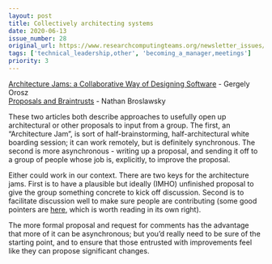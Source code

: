 ```yaml
---
layout: post
title: Collectively architecting systems
date: 2020-06-13
issue_number: 28
original_url: https://www.researchcomputingteams.org/newsletter_issues/0028
tags: ['technical_leadership,other', 'becoming_a_manager,meetings']
priority: 3
---
```


<!-- markdownlint-disable MD033 -->
<!-- markdownlint-disable MD041 -->
<!-- markdownlint-disable MD049 -->

[Architecture Jams: a Collaborative Way of Designing Software](https://blog.pragmaticengineer.com/software-architecture-jams/) - Gergely Orosz<br/>
[Proposals and Braintrusts](https://www.nathanbroslawsky.com/blog/proposals-and-braintrusts) - Nathan Broslawsky

These two articles both describe approaches to usefully open up architectural or other proposals to input from a group.  The first, an “Architecture Jam”, is sort of half-brainstorming, half-architectural white boarding session; it can work remotely, but is definitely synchronous.  The second is more asynchronous - writing up a proposal, and sending it off to a group of people whose job is, explicitly, to improve the proposal.

Either could work in our context.  There are two keys for the architecture jams.  First is to have a plausible but ideally (IMHO) unfinished proposal to give the group something concrete to kick off discussion.  Second is to facilitate discussion well to make sure people are contributing (some good pointers are [here](https://hbr.org/2020/06/you-might-not-be-hearing-your-teams-best-ideas?utm_source=feedburner&utm_medium=feed&utm_campaign=Feed%3A+harvardbusiness+%28HBR.org%29), which is worth reading in its own right).

The more formal proposal and request for comments has the advantage that more of it can be asynchronous; but you’d really need to be sure of the starting point, and to ensure that those entrusted with improvements feel like they can propose significant changes.
